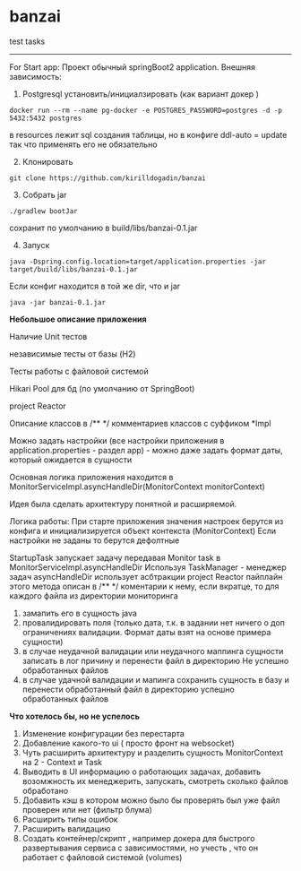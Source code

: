 # banzai
test tasks

****
For Start app:
Проект обычный springBoot2 application. 
Внешняя зависимость:

1. Postgresql установить/инициалзировать
(как вариант докер )

`docker run --rm --name pg-docker -e POSTGRES_PASSWORD=postgres -d -p 5432:5432 postgres`

в resources лежит sql создания таблицы, но  в конфиге ddl-auto = update
так что применять его не обязательно

2. Клонировать

`git clone https://github.com/kirilldogadin/banzai`

3. Cобрать jar 

`./gradlew bootJar`

сохранит по умолчанию  в build/libs/banzai-0.1.jar

4. Запуск 

`java -Dspring.config.location=target/application.properties -jar target/build/libs/banzai-0.1.jar`

Если конфиг находится в той же dir, что и jar

	java -jar banzai-0.1.jar



**Небольшое описание приложения**

Наличие Unit тестов

независимые тесты от базы (H2)

Тесты работы с файловой системой

Hikari Pool для бд (по умолчанию от SpringBoot)

project Reactor

Описание классов в /** */ комментариев классов с суффиком *Impl

Можно задать настройки (все настройки приложения в application.properties - раздел app) - можно даже задать формат даты,  который ожидается в сущности

Основная логика приложения находится в MonitorServiceImpl.asyncHandleDir(MonitorContext monitorContext)

Идея была сделать архитектуру понятной и расширяемой. 



Логика работы:
При старте приложения значения настроек берутся из конфига и инициализируется объект контекста (MonitorContext)
Если настройки не заданы то берутся дефолтные

StartupTask запускает задачу передавая Monitor task в MonitorServiceImpl.asyncHandleDir
Используя TaskManager - менеджер задач
asyncHandleDir использует асбтракции project Reactor
пайплайн этого метода описан в /** */ коментарии к нему, если вкратце, то
для каждого файла из директории мониторинга 
1. замапить его в сущность java
2. провалидировать поля (только дата, т.к. в задании нет ничего о доп ограничениях валидации. Формат даты взят на основе примера сущности)
3. в случае неудачной валидации или неудачного маппинга сущности записать в лог причину и перенести файл в директорию Не успешно обработанных файлов
4. в случае удачной валидации и мапинга сохранить сущность в базу и перенести обработанный файл в директорию успешно обработанных файлов

**Что хотелось бы, но не успелось**
1. Изменение конфигурации без перестарта
2. Добавление какого-то ui ( просто фронт на websocket)
3. Чуть расширить архитектуру и разделить сущность MonitorContext на 2 - Сontext и Task
4. Выводить в UI информацию о работающих задачах, добавить возомжность их менеджерить, запускать, смотреть сколько файлов обработано
5. Добавить кэш в котором можно было бы проверять был уже файл проверен или нет (фильтр блума)
6. Расширить типы ошибок
7. Расширить валидацию
8. Создать контейнер/скрипт , например докера для быстрого развертывания сервиса с зависимостями, но учесть , что он работает с файловой системой (volumes)



